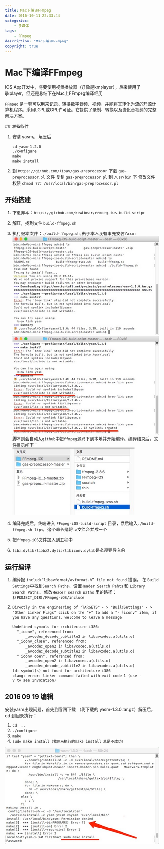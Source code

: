 ```yaml
---
title: Mac下编译FFmpeg
date: 2016-10-11 22:33:44
categories:
	- 多媒体
tags:
	- FFmpeg
description: "Mac下编译FFmpeg"
copyright: true
---
```


# Mac下编译FFmpeg

IOS App开发中，将要使用视频播放器（好像是kmplayer），后来使用了ijkplayer，但还是总结下在Mac上FFmpeg编译经历

`FFmpeg` 是一套可以用来记录、转换数字音频、视频，并能将其转化为流的开源计算机程序。采用LGPL或GPL许可证。它提供了录制、转换以及流化音视频的完整解决方案。

## 准备条件

1. 安装 yasm。 解压后
	```
	cd yasm-1.2.0
	./configure
	make
	make install
	```

2. 到 `https://github.com/libav/gas-preprocessor` 下载 `gas-preprocessor.pl` 文件
	复制 `gas-preprocessor.pl` 到 `/usr/bin` 下
	修改文件权限 `chmod 777 /usr/local/bin/gas-preprocessor.pl`

## 开始搭建

1. 下载脚本：`https://github.com/kewlbear/FFmpeg-iOS-build-script`
2. 解压，找到文件 `build-ffmpeg.sh`
3. 执行服本文件：`./build-ffmpeg.sh`, 由于本人没有事先安装Yasm
	![image](2016-10-11-Mac编译FFmpeg/image1.jpeg)
	![image](2016-10-11-Mac编译FFmpeg/image2.jpeg)
	脚本则会自动从`github`中把`ffmpeg`源码下到本地并开始编译。编译结束后，文件目录如下：
	![image](2016-10-11-Mac编译FFmpeg/image3.jpeg)

4. 编译完成后，终端进入 `FFmpeg-iOS-build-script` 目录，然后输入`./build-ffmpeg.sh lipo`，这个命令是将`.a`文件合并成一个
5. 把`ffmpeg-iOS`文件加入到工程中
6. `libz.dylib/libbz2.dylib/libiconv.dylib`是必须要导入的

## 运行编译

1. 编译报 `include“libavformat/avformat.h” file not found` 错误。
	在 `Build Settings`中找到`Search Paths`，设置`Header Search Pahts` 和 `Library Search Paths`。
	修改`Header search paths` 里的路径：`$(PROJECT_DIR)/FFmpeg-iOS/include`

2. `Directly in the engineering of "TARGETS" - > "BuildSettings" - > "Other Linker Flags" click on the "+" to add a "- liconv" item, if you have any questions, welcome to leave a message`

	```
	Undefined symbols for architecture i386:
	  "_iconv", referenced from:
	      _avcodec_decode_subtitle2 in libavcodec.a(utils.o)
	  "_iconv_close", referenced from:
	      _avcodec_open2 in libavcodec.a(utils.o)
	      _avcodec_decode_subtitle2 in libavcodec.a(utils.o)
	  "_iconv_open", referenced from:
	      _avcodec_open2 in libavcodec.a(utils.o)
	      _avcodec_decode_subtitle2 in libavcodec.a(utils.o)
	ld: symbol(s) not found for architecture i386
	clang: error: linker command failed with exit code 1 (use -v to see invocation)
	```

## 2016 09 19 编辑

安装yasm出现问题，首先到官网下载 （我下载的 yasm-1.3.0.tar.gz）解压后，cd 到目录执行：

1. `cd ...`
2. `./configure`
3. `make`
4. `sudo make install（我原来执行的make install 总是不成功）`

![image](2016-10-11-Mac编译FFmpeg/image4.jpeg)
